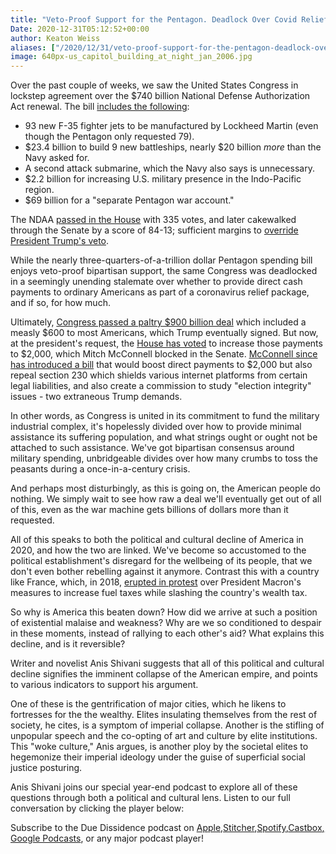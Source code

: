 ```yaml
---
title: "Veto-Proof Support for the Pentagon. Deadlock Over Covid Relief. No Uprising in Sight."
Date: 2020-12-31T05:12:52+00:00
author: Keaton Weiss
aliases: ["/2020/12/31/veto-proof-support-for-the-pentagon-deadlock-over-covid-relief-and-a-people-too-weak-to-rise-up"]
image: 640px-us_capitol_building_at_night_jan_2006.jpg
---
```


Over the past couple of weeks, we saw the United States Congress in lockstep agreement over the \$740 billion National Defense Authorization Act renewal. The bill [includes the following](https://www.politico.com/news/2020/12/11/senate-passes-defense-bill-444579):

* 93 new F-35 fighter jets to be manufactured by Lockheed Martin (even though the Pentagon only requested 79).
* \$23.4 billion to build 9 new battleships, nearly \$20 billion *more* than the Navy asked for.
* A second attack submarine, which the Navy also says is unnecessary.
* \$2.2 billion for increasing U.S. military presence in the Indo-Pacific region.
* \$69 billion for a "separate Pentagon war account."

The NDAA [passed in the House](https://www.politico.com/news/2020/12/08/house-ndaa-defense-trump-veto-443707) with 335 votes, and later cakewalked through the Senate by a score of 84-13; sufficient margins to [override President Trump's veto](https://www.cnn.com/2020/12/28/politics/veto-override-vote-ndaa-congress/index.html).

While the nearly three-quarters-of-a-trillion dollar Pentagon spending bill enjoys veto-proof bipartisan support, the same Congress was deadlocked in a seemingly unending stalemate over whether to provide direct cash payments to ordinary Americans as part of a coronavirus relief package, and if so, for how much. 

Ultimately, [Congress passed a paltry $900 billion deal](https://www.cnn.com/2020/12/27/politics/trump-relief-bill-christmas-eve/index.html) which included a measly \$600 to most Americans, which Trump eventually signed. But now, at the president's request, the [House has voted](https://www.cnn.com/2020/12/28/politics/house-vote-direct-payments-2000/index.html) to increase those payments to \$2,000, which Mitch McConnell blocked in the Senate. [McConnell since has introduced a bill](https://www.cnbc.com/2020/12/29/covid-stimulus-update-senate-considers-vote-on-2000-stimulus-checks.html) that would boost direct payments to \$2,000 but also repeal section 230 which shields various internet platforms from certain legal liabilities, and also create a commission to study "election integrity" issues - two extraneous Trump demands.

In other words, as Congress is united in its commitment to fund the military industrial complex, it's hopelessly divided over how to provide minimal assistance its suffering population, and what strings ought or ought not be attached to such assistance. We've got bipartisan consensus around military spending, unbridgeable divides over how many crumbs to toss the peasants during a once-in-a-century crisis. 

And perhaps most disturbingly, as this is going on, the American people do nothing. We simply wait to see how raw a deal we'll eventually get out of all of this, even as the war machine gets billions of dollars more than it requested.

All of this speaks to both the political and cultural decline of America in 2020, and how the two are linked. We've become so accustomed to the political establishment's disregard for the wellbeing of its people, that we don't even bother rebelling against it anymore. Contrast this with a country like France, which, in 2018, [erupted in protest](https://www.npr.org/2018/12/03/672862353/who-are-frances-yellow-vest-protesters-and-what-do-they-want) over President Macron's measures to increase fuel taxes while slashing the country's wealth tax. 

So why is America this beaten down? How did we arrive at such a position of existential malaise and weakness? Why are we so conditioned to despair in these moments, instead of rallying to each other's aid? What explains this decline, and is it reversible?

Writer and novelist Anis Shivani suggests that all of this political and cultural decline signifies the imminent collapse of the American empire, and points to various indicators to support his argument.

One of these is the gentrification of major cities, which he likens to fortresses for the the wealthy. Elites insulating themselves from the rest of society, he cites, is a symptom of imperial collapse. Another is the stifling of unpopular speech and the co-opting of art and culture by elite institutions. This "woke culture," Anis argues, is another ploy by the societal elites to hegemonize their imperial ideology under the guise of superficial social justice posturing.

Anis Shivani joins our special year-end podcast to explore all of these questions through both a political and cultural lens. Listen to our full conversation by clicking the player below:

Subscribe to the Due Dissidence podcast on [Apple,](https://podcasts.apple.com/us/podcast/due-dissidence/id1457244081)[Stitcher](https://www.stitcher.com/podcast/due-dissidence)[,](https://podcasts.apple.com/us/podcast/due-dissidence/id1457244081)[Spotify](https://open.spotify.com/show/3jDky0r8Cg0vlYuORwWhaE)[,](https://podcasts.apple.com/us/podcast/due-dissidence/id1457244081)[Castbox](https://castbox.fm/channel/Due-Dissidence%7D-id2086184?country=us)[,](https://podcasts.apple.com/us/podcast/due-dissidence/id1457244081) [Google Podcasts](https://podcasts.google.com/feed/aHR0cHM6Ly9mZWVkcy5zb3VuZGNsb3VkLmNvbS91c2Vycy9zb3VuZGNsb3VkOnVzZXJzOjYwNjI5Njg0NC9zb3VuZHMucnNz), or any major podcast player!
